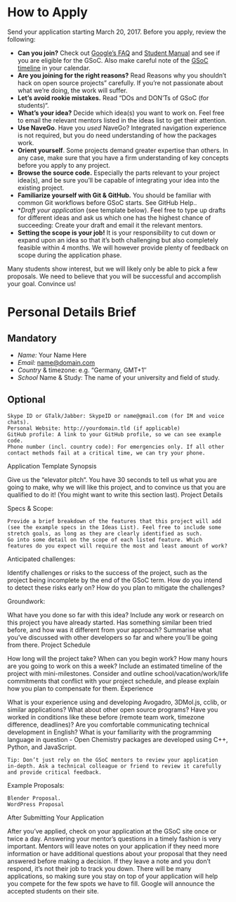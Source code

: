 
# How to Apply

Send your application starting March 20, 2017. Before you apply, review the following:

* **Can you join?** Check out [Google’s FAQ] and [Student Manual] and see if you are eligible for the GSoC. Also make careful note of the [GSoC timeline] in your calendar.
* **Are you joining for the right reasons?** Read Reasons why you shouldn’t hack on open source projects” carefully. If you’re not passionate about what we’re doing, the work will suffer.
* **Let’s avoid rookie mistakes.** Read “DOs and DON’Ts of GSoC (for students)“.
* **What’s your idea?** Decide which idea(s) you want to work on. Feel free to email the relevant mentors listed in the ideas list to get their attention.
* **Use NaveGo**. Have you *used* NaveGo? Integrated navigation experience is not required, but you do need understanding of how the packages work.
* **Orient yourself**. Some projects demand greater expertise than others. In any case, make sure that you have a firm understanding of key concepts before you apply to any project. 
* **Browse the source code.** Especially the parts relevant to your project idea(s), and be sure you’ll be capable of integrating your idea into the existing project.
* **Familiarize yourself with Git & GitHub.** You should be familiar with common Git workflows before GSoC starts. See GitHub Help..
* **Draft your application* (see template below). Feel free to type up drafts for different ideas and ask us which one has the highest chance of succeeding: Create your draft and email it the relevant mentors.
* **Setting the scope is your job!** It is your responsibility to cut down or expand upon an idea so that it’s both challenging but also completely feasible within 4 months. We will however provide plenty of feedback on scope during the application phase.

Many students show interest, but we will likely only be able to pick a few proposals. We need to believe that you will be successful and accomplish your goal. Convince us!

# Personal Details Brief

## Mandatory

* *Name:* Your Name Here
* *Email:* name@domain.com
* *Country* & timezone: e.g. “Germany, GMT+1″
* *School* Name & Study: The name of your university and field of study.

##  Optional

    Skype ID or GTalk/Jabber: SkypeID or name@gmail.com (for IM and voice chats).
    Personal Website: http://yourdomain.tld (if applicable)
    GitHub profile: A link to your GitHub profile, so we can see example code.
    Phone number (incl. country code): For emergencies only. If all other contact methods fail at a critical time, we can try your phone.

Application Template
Synopsis

Give us the “elevator pitch“. You have 30 seconds to tell us what you are going to make, why we will like this project, and to convince us that you are qualified to do it! (You might want to write this section last).
Project Details

Specs & Scope:

    Provide a brief breakdown of the features that this project will add (see the example specs in the Ideas List). Feel free to include some stretch goals, as long as they are clearly identified as such.
    Go into some detail on the scope of each listed feature. Which features do you expect will require the most and least amount of work?

Anticipated challenges:

Identify challenges or risks to the success of the project, such as the project being incomplete by the end of the GSoC term. How do you intend to detect these risks early on? How do you plan to mitigate the challenges?

Groundwork:

What have you done so far with this idea? Include any work or research on this project you have already started. Has something similar been tried before, and how was it different from your approach? Summarise what you’ve discussed with other developers so far and where you’ll be going from there.
Project Schedule

How long will the project take? When can you begin work? How many hours are you going to work on this a week? Include an estimated timeline of the project with mini-milestones. Consider and outline school/vacation/work/life commitments that conflict with your project schedule, and please explain how you plan to compensate for them.
Experience

What is your experience using and developing Avogadro, 3DMol.js, cclib, or similar applications? What about other open source programs? Have you worked in conditions like these before (remote team work, timezone difference, deadlines)? Are you comfortable communicating technical development in English? What is your familiarity with the programming language in question - Open Chemistry packages are developed using C++, Python, and JavaScript.

    Tip: Don’t just rely on the GSoC mentors to review your application in-depth. Ask a technical colleague or friend to review it carefully and provide critical feedback. 

Example Proposals:

    Blender Proposal.
    WordPress Proposal

After Submitting Your Application

After you’ve applied, check on your application at the GSoC site once or twice a day. Answering your mentor’s questions in a timely fashion is very important. Mentors will leave notes on your application if they need more information or have additional questions about your proposal that they need answered before making a decision. If they leave a note and you don’t respond, it’s not their job to track you down. There will be many applications, so making sure you stay on top of your application will help you compete for the few spots we have to fill. Google will announce the accepted students on their site. 

[Google’s FAQ]:https://developers.google.com/open-source/gsoc/faq#what_are_the_eligibility_requirements_for_participation "Google’s FAQ"
[Student Manual]:https://developers.google.com/open-source/gsoc/resources/manual "Student Manual"
[GSoC timeline]:https://developers.google.com/open-source/gsoc/timeline
